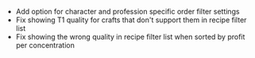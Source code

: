 - Add option for character and profession specific order filter settings
- Fix showing T1 quality for crafts that don't support them in recipe filter list
- Fix showing the wrong quality in recipe filter list when sorted by profit per concentration